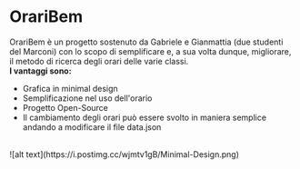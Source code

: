 # OrariBem
OrariBem è un progetto sostenuto da Gabriele e Gianmattia (due studenti del Marconi) con lo scopo di semplificare e, a sua volta dunque, migliorare, il metodo di ricerca degli orari delle varie classi.
<br />
**I vantaggi sono:**
- Grafica in minimal design
- Semplificazione nel uso dell'orario
- Progetto Open-Source
- Il cambiamento degli orari può essere svolto in maniera semplice andando a modificare il file data.json

<br />
![alt text](https://i.postimg.cc/wjmtv1gB/Minimal-Design.png)
